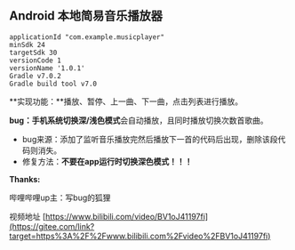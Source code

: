 ##  Android 本地简易音乐播放器

```
applicationId "com.example.musicplayer"
minSdk 24
targetSdk 30
versionCode 1
versionName '1.0.1'
Gradle v7.0.2
Gradle build tool v7.0
```

**实现功能：**播放、暂停、上一曲、下一曲，点击列表进行播放。

**bug：手机系统切换深/浅色模式**会自动播放，且同时播放切换次数首歌曲。

- bug来源：添加了监听音乐播放完然后播放下一首的代码后出现，删除该段代码则消失。
- 修复方法：**不要在app运行时切换深色模式！！！**

**Thanks:**

哔哩哔哩up主：写bug的狐狸

视频地址 [https://www.bilibili.com/video/BV1oJ41197fi](https://gitee.com/link?target=https%3A%2F%2Fwww.bilibili.com%2Fvideo%2FBV1oJ41197fi)
